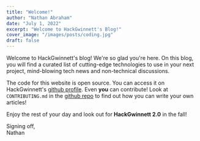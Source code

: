 ```yaml
---
title: "Welcome!"
author: "Nathan Abraham"
date: "July 1, 2022"
excerpt: "Welcome to HackGwinnett's Blog!"
cover_image: "/images/posts/coding.jpg"
draft: false
---
```


Welcome to HackGwinnett's blog! We're so glad you're here.
On this blog, you will find a curated list of cutting-edge 
technologies to use in your next project, mind-blowing tech news
and non-technical discussions.

The code for this website is open source. You can access it
on HackGwinnett's [github profile](https://github.com/hackgwinnett/blog).
Even **you** can contribute! Look at `CONTRIBUTING.md` in the 
[github repo]((https://github.com/hackgwinnett/blog))
to find out how you can write your own articles!

Enjoy the rest of your day and look out for **HackGwinnett 2.0** in
the fall!

Signing off,\
Nathan
